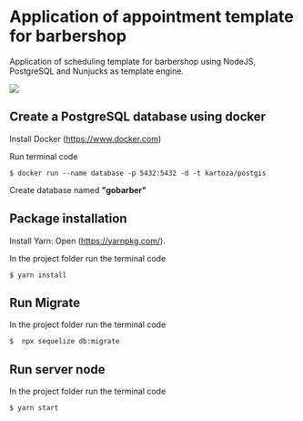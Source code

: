 # Application of appointment template for barbershop

Application of scheduling template for barbershop using NodeJS, PostgreSQL and Nunjucks as template engine.

![](https://media.giphy.com/media/1wrlkILYpw65VDMwPo/giphy.gif)

## Create a PostgreSQL database using docker

Install Docker (https://www.docker.com)

Run terminal code

```
$ docker run --name database -p 5432:5432 -d -t kartoza/postgis
```

Create database named **"gobarber"**

## Package installation

Install Yarn:
Open (https://yarnpkg.com/).

In the project folder run the terminal code

```
$ yarn install
```

## Run Migrate

In the project folder run the terminal code

```
$  npx sequelize db:migrate
```

## Run server node

In the project folder run the terminal code

```
$ yarn start
```
